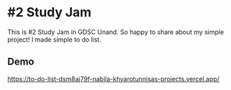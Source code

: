 
# #2 Study Jam
This is #2 Study Jam in GDSC Unand. So happy to share about my simple project! I made simple to do list.
## Demo
https://to-do-list-dsm8aj79f-nabila-khyarotunnisas-projects.vercel.app/

